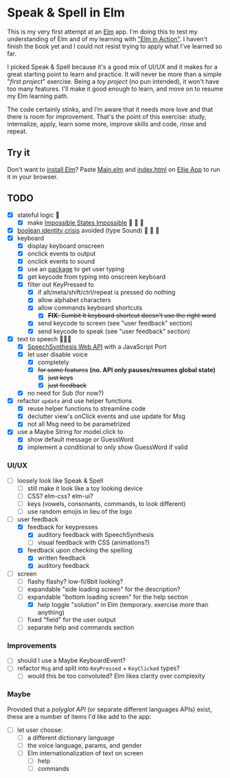 # Speak & Spell in Elm

This is my very first attempt at an [Elm](https://elm-lang.org/) app. I'm doing this to test my understanding of Elm and of my learning with ["Elm in Action"](https://www.manning.com/books/elm-in-action). I haven't finish the book yet and I could not resist trying to apply what I've learned so far.

I picked Speak & Spell because it's a good mix of UI/UX and it makes for a great starting point to learn and practice. It will never be more than a simple "*first project*" exercise. Being a *toy project* (no pun intended), it won't have too many features. I'll make it good enough to learn, and move on to resume my Elm learning path.

The code certainly stinks, and I’m aware that it needs more love and that there is room for improvement. That's the point of this exercise: study, internalize, apply, learn some more, improve skills and code, rinse and repeat.

## Try it

Don't want to [install Elm](https://guide.elm-lang.org/install/)? Paste [Main.elm](./src/Main.elm) and [index.html](./index.html) on [Ellie App](https://ellie-app.com/new) to run it in your browser.

## TODO

- [x] stateful logic 🥳
  - [x] make [Impossible States Impossible](https://sporto.github.io/elm-patterns/basic/impossible-states.html) 🎉 🎉 🎉
- [x] [boolean identity crisis](https://www.youtube.com/watch?v=6TDKHGtAxeg) avoided (type Sound) 🥳 🥳 🥳
- [x] keyboard
  - [x] display keyboard onscreen
  - [x] onclick events to output
  - [x] onclick events to sound
  - [x] use an [package](https://package.elm-lang.org/packages/Gizra/elm-keyboard-event/latest/) to get user typing
  - [x] get keycode from typing into onscreen keyboard
  - [x] filter out KeyPressed to
    - [x] if alt/meta/shift/ctrl/repeat is pressed do nothing
    - [x] allow alphabet characters
    - [x] allow commands keyboard shortcuts
      - [x] ~~**FIX**: Sumbit It keyboard shortcut doesn't use the right word~~
    - [x] send keycode to screen (see "user feedback" section)
    - [x] send keycode to speak (see "user feedback" section)
- [x] text to speech 🤖🤖🤖
  - [x] [SpeechSynthesis Web API](https://developer.mozilla.org/en-US/docs/Web/API/SpeechSynthesis) with a JavaScript Port
  - [x] let user disable voice
    - [x] completely
    - [x] ~~for some features~~ **(no. API only pauses/resumes global state)**
      - [x] ~~just keys~~
      - [x] ~~just feedback~~
  - [x] no need for Sub (for now?)
- [x] refactor ```update``` and use helper functions
  - [x] reuse helper functions to streamline code
  - [x] declutter view's onClick events and use update for Msg
  - [x] not all Msg need to be parametrized
- [x] use a Maybe String for model.click to
  - [x] show default message or GuessWord
  - [x] implement a conditional to only show GuessWord if valid

### UI/UX

- [ ] loosely look like Speak & Spell
  - [ ] still make it look like a toy looking device
  - [ ] CSS? elm-css? elm-ui?
  - [ ] keys (vowels, consonants, commands, to look different)
  - [ ] use random emojis in lieu of the logo
- [ ] user feedback
  - [x] feedback for keypresses
    - [x] auditory feedback with SpeechSynthesis
    - [ ] visual feedback with CSS (animations?)
  - [x] feedback upon checking the spelling
    - [x] written feedback
    - [x] auditory feedback
- [ ] screen
  - [ ] flashy flashy? low-fi/8bit looking?
  - [ ] expandable "side loading screen" for the description?
  - [ ] expandable "bottom loading screen" for the help section
    - [x] help toggle "solution" in Elm (temporary. exercise more than anything)
  - [ ] fixed "field" for the user output
  - [ ] separate help and commands section

### Improvements

- [ ] should I use a Maybe KeyboardEvent?
- [ ] refactor ```Msg``` and split into ```KeyPressed``` + ```KeyClicked``` types?
  - [ ] would this be too convoluted? Elm likes clarity over complexity

### Maybe

Provided that a *polyglot API* (or separate different languages APIs) exist, these are a number of items I'd like add to the app:

- [ ] let user choose:
  - [ ] a different dictionary language
  - [ ] the voice language, params, and gender
  - [ ] Elm internationalization of text on screen
    - [ ] help
    - [ ] commands
